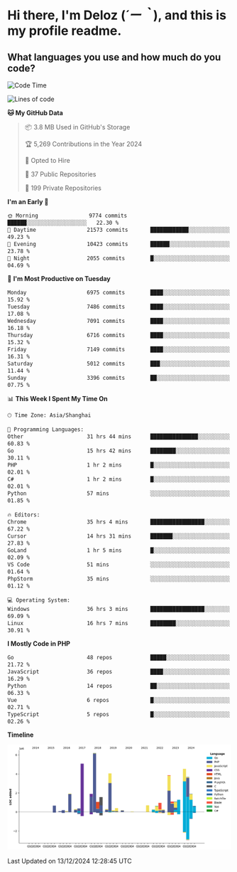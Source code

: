 # **Hi there, I'm Deloz (*´ー｀*), and this is my profile readme.**

## **What languages you use and how much do you code?**

<!--START_SECTION:waka-->
![Code Time](http://img.shields.io/badge/Code%20Time-5%2C269%20hrs%2020%20mins-blue)

![Lines of code](https://img.shields.io/badge/From%20Hello%20World%20I%27ve%20Written-45.3%20million%20lines%20of%20code-blue)

**🐱 My GitHub Data** 

> 📦 3.8 MB Used in GitHub's Storage 
 > 
> 🏆 5,269 Contributions in the Year 2024
 > 
> 💼 Opted to Hire
 > 
> 📜 37 Public Repositories 
 > 
> 🔑 199 Private Repositories 
 > 
**I'm an Early 🐤** 

```text
🌞 Morning                9774 commits        ██████░░░░░░░░░░░░░░░░░░░   22.30 % 
🌆 Daytime                21573 commits       ████████████░░░░░░░░░░░░░   49.23 % 
🌃 Evening                10423 commits       ██████░░░░░░░░░░░░░░░░░░░   23.78 % 
🌙 Night                  2055 commits        █░░░░░░░░░░░░░░░░░░░░░░░░   04.69 % 
```
📅 **I'm Most Productive on Tuesday** 

```text
Monday                   6975 commits        ████░░░░░░░░░░░░░░░░░░░░░   15.92 % 
Tuesday                  7486 commits        ████░░░░░░░░░░░░░░░░░░░░░   17.08 % 
Wednesday                7091 commits        ████░░░░░░░░░░░░░░░░░░░░░   16.18 % 
Thursday                 6716 commits        ████░░░░░░░░░░░░░░░░░░░░░   15.32 % 
Friday                   7149 commits        ████░░░░░░░░░░░░░░░░░░░░░   16.31 % 
Saturday                 5012 commits        ███░░░░░░░░░░░░░░░░░░░░░░   11.44 % 
Sunday                   3396 commits        ██░░░░░░░░░░░░░░░░░░░░░░░   07.75 % 
```


📊 **This Week I Spent My Time On** 

```text
🕑︎ Time Zone: Asia/Shanghai

💬 Programming Languages: 
Other                    31 hrs 44 mins      ███████████████░░░░░░░░░░   60.83 % 
Go                       15 hrs 42 mins      ████████░░░░░░░░░░░░░░░░░   30.11 % 
PHP                      1 hr 2 mins         █░░░░░░░░░░░░░░░░░░░░░░░░   02.01 % 
C#                       1 hr 2 mins         █░░░░░░░░░░░░░░░░░░░░░░░░   02.01 % 
Python                   57 mins             ░░░░░░░░░░░░░░░░░░░░░░░░░   01.85 % 

🔥 Editors: 
Chrome                   35 hrs 4 mins       █████████████████░░░░░░░░   67.22 % 
Cursor                   14 hrs 31 mins      ███████░░░░░░░░░░░░░░░░░░   27.83 % 
GoLand                   1 hr 5 mins         █░░░░░░░░░░░░░░░░░░░░░░░░   02.09 % 
VS Code                  51 mins             ░░░░░░░░░░░░░░░░░░░░░░░░░   01.64 % 
PhpStorm                 35 mins             ░░░░░░░░░░░░░░░░░░░░░░░░░   01.12 % 

💻 Operating System: 
Windows                  36 hrs 3 mins       █████████████████░░░░░░░░   69.09 % 
Linux                    16 hrs 7 mins       ████████░░░░░░░░░░░░░░░░░   30.91 % 
```

**I Mostly Code in PHP** 

```text
Go                       48 repos            █████░░░░░░░░░░░░░░░░░░░░   21.72 % 
JavaScript               36 repos            ████░░░░░░░░░░░░░░░░░░░░░   16.29 % 
Python                   14 repos            ██░░░░░░░░░░░░░░░░░░░░░░░   06.33 % 
Vue                      6 repos             █░░░░░░░░░░░░░░░░░░░░░░░░   02.71 % 
TypeScript               5 repos             █░░░░░░░░░░░░░░░░░░░░░░░░   02.26 % 
```



**Timeline**

![Lines of Code chart](https://raw.githubusercontent.com/deloz/deloz/main/assets/bar_graph.png)


 Last Updated on 13/12/2024 12:28:45 UTC
<!--END_SECTION:waka-->
